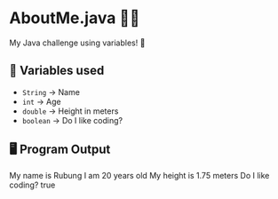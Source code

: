 # AboutMe.java 👨‍💻

My Java challenge using variables! 🚀

## 📂 Variables used
- `String` → Name
- `int` → Age
- `double` → Height in meters
- `boolean` → Do I like coding?

## 🖥️ Program Output

My name is Rubung
I am 20 years old
My height is 1.75 meters
Do I like coding? true

